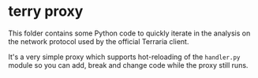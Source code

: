 # terry proxy

This folder contains some Python code to quickly iterate in the analysis on
the network protocol used by the official Terraria client.

It's a very simple proxy which supports hot-reloading of the `handler.py`
module so you can add, break and change code while the proxy still runs.
